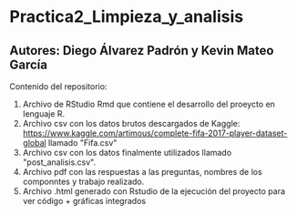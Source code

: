 # Practica2_Limpieza_y_analisis
## Autores: Diego Álvarez Padrón y Kevin Mateo García

Contenido del repositorio:
1. Archivo de RStudio Rmd que contiene el desarrollo del proeycto en lenguaje R.
2. Archivo csv con los datos brutos descargados de Kaggle: https://www.kaggle.com/artimous/complete-fifa-2017-player-dataset-global llamado "Fifa.csv"
3. Archivo csv con los datos finalmente utilizados llamado "post_analisis.csv".
4. Archivo pdf con las respuestas a las preguntas, nombres de los componntes y trabajo realizado.
5. Archivo .html generado con Rstudio de la ejecución del proyecto para ver código + gráficas integrados
